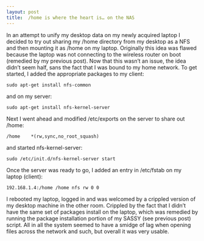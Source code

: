 ```yaml
---
layout: post
title:  /home is where the heart is… on the NAS
---
```


In an attempt to unify my desktop data on my newly acquired laptop I decided to try out sharing my /home directory from my desktop as a NFS and then mounting it as /home on my laptop. Originally this idea was flawed because the laptop was not connecting to the wireless router on boot (remedied by my previous post). Now that this wasn’t an issue, the idea didn’t seem half, sans the fact that I was bound to my home network. To get started, I added the appropriate packages to my client:

	sudo apt-get install nfs-common

and on my server:

	sudo apt-get install nfs-kernel-server

Next I went ahead and modified /etc/exports on the server to share out /home:

	/home    *(rw,sync,no_root_squash)

and started nfs-kernel-server:

	sudo /etc/init.d/nfs-kernel-server start

Once the server was ready to go, I added an entry in /etc/fstab on my laptop (client):

	192.168.1.4:/home /home nfs rw 0 0

I rebooted my laptop, logged in and was welcomed by a crippled version of my desktop machine in the other room. Crippled by the fact that I didn’t have the same set of packages install on the laptop, which was remedied by running the package installation portion of my SASSY (see previous post) script. All in all the system seemed to have a smidge of lag when opening files across the network and such, but overall it was very usable.
